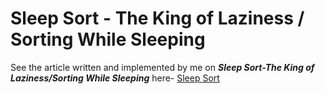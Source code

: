 # Sleep Sort - The King of Laziness / Sorting While Sleeping

See the article written and implemented by me on ***Sleep Sort-The King of Laziness/Sorting While Sleeping*** here- [Sleep Sort](http://www.geeksforgeeks.org/sleep-sort-king-laziness-sorting-sleeping/)
